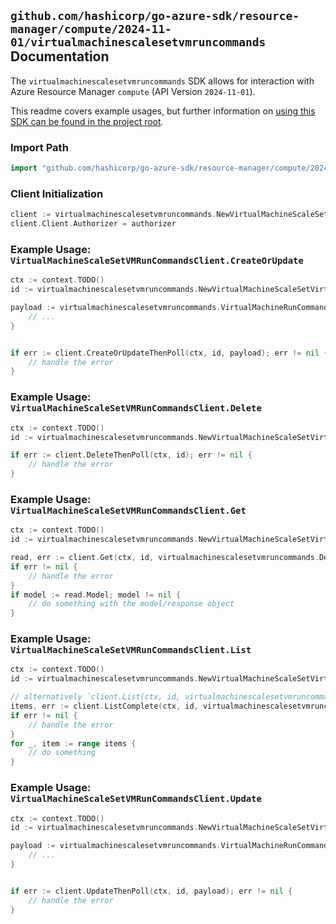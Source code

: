 
## `github.com/hashicorp/go-azure-sdk/resource-manager/compute/2024-11-01/virtualmachinescalesetvmruncommands` Documentation

The `virtualmachinescalesetvmruncommands` SDK allows for interaction with Azure Resource Manager `compute` (API Version `2024-11-01`).

This readme covers example usages, but further information on [using this SDK can be found in the project root](https://github.com/hashicorp/go-azure-sdk/tree/main/docs).

### Import Path

```go
import "github.com/hashicorp/go-azure-sdk/resource-manager/compute/2024-11-01/virtualmachinescalesetvmruncommands"
```


### Client Initialization

```go
client := virtualmachinescalesetvmruncommands.NewVirtualMachineScaleSetVMRunCommandsClientWithBaseURI("https://management.azure.com")
client.Client.Authorizer = authorizer
```


### Example Usage: `VirtualMachineScaleSetVMRunCommandsClient.CreateOrUpdate`

```go
ctx := context.TODO()
id := virtualmachinescalesetvmruncommands.NewVirtualMachineScaleSetVirtualMachineRunCommandID("12345678-1234-9876-4563-123456789012", "example-resource-group", "virtualMachineScaleSetName", "instanceId", "runCommandName")

payload := virtualmachinescalesetvmruncommands.VirtualMachineRunCommand{
	// ...
}


if err := client.CreateOrUpdateThenPoll(ctx, id, payload); err != nil {
	// handle the error
}
```


### Example Usage: `VirtualMachineScaleSetVMRunCommandsClient.Delete`

```go
ctx := context.TODO()
id := virtualmachinescalesetvmruncommands.NewVirtualMachineScaleSetVirtualMachineRunCommandID("12345678-1234-9876-4563-123456789012", "example-resource-group", "virtualMachineScaleSetName", "instanceId", "runCommandName")

if err := client.DeleteThenPoll(ctx, id); err != nil {
	// handle the error
}
```


### Example Usage: `VirtualMachineScaleSetVMRunCommandsClient.Get`

```go
ctx := context.TODO()
id := virtualmachinescalesetvmruncommands.NewVirtualMachineScaleSetVirtualMachineRunCommandID("12345678-1234-9876-4563-123456789012", "example-resource-group", "virtualMachineScaleSetName", "instanceId", "runCommandName")

read, err := client.Get(ctx, id, virtualmachinescalesetvmruncommands.DefaultGetOperationOptions())
if err != nil {
	// handle the error
}
if model := read.Model; model != nil {
	// do something with the model/response object
}
```


### Example Usage: `VirtualMachineScaleSetVMRunCommandsClient.List`

```go
ctx := context.TODO()
id := virtualmachinescalesetvmruncommands.NewVirtualMachineScaleSetVirtualMachineID("12345678-1234-9876-4563-123456789012", "example-resource-group", "virtualMachineScaleSetName", "instanceId")

// alternatively `client.List(ctx, id, virtualmachinescalesetvmruncommands.DefaultListOperationOptions())` can be used to do batched pagination
items, err := client.ListComplete(ctx, id, virtualmachinescalesetvmruncommands.DefaultListOperationOptions())
if err != nil {
	// handle the error
}
for _, item := range items {
	// do something
}
```


### Example Usage: `VirtualMachineScaleSetVMRunCommandsClient.Update`

```go
ctx := context.TODO()
id := virtualmachinescalesetvmruncommands.NewVirtualMachineScaleSetVirtualMachineRunCommandID("12345678-1234-9876-4563-123456789012", "example-resource-group", "virtualMachineScaleSetName", "instanceId", "runCommandName")

payload := virtualmachinescalesetvmruncommands.VirtualMachineRunCommandUpdate{
	// ...
}


if err := client.UpdateThenPoll(ctx, id, payload); err != nil {
	// handle the error
}
```
